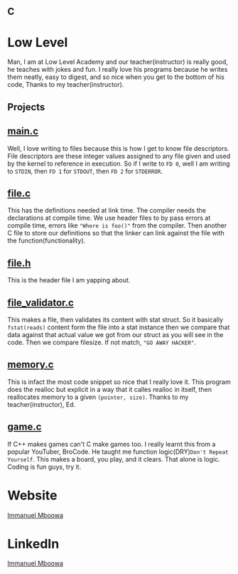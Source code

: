 ## C
# Low Level
Man, I am at Low Level Academy and our teacher(instructor) is really good, he teaches with jokes and fun. I really love his programs because he writes them neatly, easy to digest, and so nice when you get to the bottom of his code, Thanks to my teacher(instructor).

## Projects

## [main.c](https://github.com/imboowa/C/blob/main/main.c)
Well, I love writing to files because this is how I get to know file descriptors. File descriptors are these integer values assigned to any file given and used by the kernel to reference in execution. So if I write to `FD 0`, well I am writing to `STDIN`, then `FD 1` for `STDOUT`, then `FD 2` for `STDERROR`.

## [file.c](https://github.com/imboowa/C/blob/main/file.c)
This has the definitions needed at link time. The compiler needs the declarations at compile time. We use header files to by pass errors at compile time, errors like `"Where is foo()"` from the compiler. Then another C file to store our definitions so that the linker can link against the file with the function(functionality).

## [file.h](https://github.com/imboowa/C/blob/main/file.h)
This is the header file I am yapping about.

## [file_validator.c](https://github.com/imboowa/C/blob/main/help.c)
This makes a file, then validates its content with stat struct. So it basically `fstat(reads)` content form the file into a stat instance then we compare that data against that actual value we got from our struct as you will see in the code. Then we compare filesize. If not match, `"GO AWAY HACKER"`.

## [memory.c](https://github.com/imboowa/C/blob/main/lowlevel.c)
This is infact the most code snippet so nice that I really love it. This program does the realloc but explicit in a way that it calles realloc in itself, then reallocates memory to a given `(pointer, size)`. Thanks to my teacher(instructor), Ed.

## [game.c](https://github.com/imboowa/C/blob/main/home.c)
If C++ makes games can't C make games too. I really learnt this from a popular YouTuber, BroCode. He taught me function logic(DRY)`Don't Repeat Yourself`. This makes a board, you play, and it clears. That alone is logic. Coding is fun guys, try it.

# Website
[Immanuel Mboowa](https://imboowa.github.io/ImmanuelMboowa/index.html)

# LinkedIn
[Immanuel Mboowa](https://www.linkedin.com/in/immanuel-mboowa-773b65343/)
